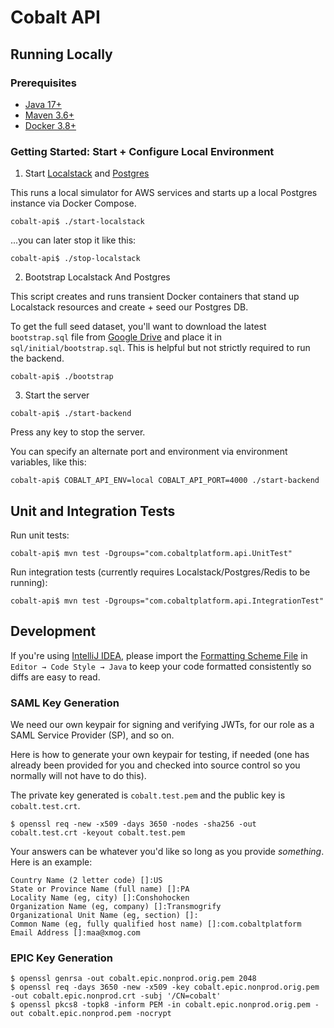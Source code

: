# Cobalt API

## Running Locally

### Prerequisites

* [Java 17+](https://docs.aws.amazon.com/corretto/latest/corretto-17-ug/downloads-list.html)
* [Maven 3.6+](http://maven.apache.org/download.cgi)
* [Docker 3.8+](https://www.docker.com/products/docker-desktop)

### Getting Started: Start + Configure Local Environment

1. Start [Localstack](https://github.com/localstack/localstack) and [Postgres](https://www.postgresql.org)

This runs a local simulator for AWS services and starts up a local Postgres instance via Docker Compose.

```
cobalt-api$ ./start-localstack
```

...you can later stop it like this:

```
cobalt-api$ ./stop-localstack
```

2. Bootstrap Localstack And Postgres

This script creates and runs transient Docker containers that stand up Localstack resources and create + seed our Postgres DB.

To get the full seed dataset, you'll want to download the latest `bootstrap.sql` file from [Google Drive](https://drive.google.com/file/d/1IpCN9a3jZzdoSkdAprNdtKBkqZGJhNfJ/view?usp=share_link) and place it in `sql/initial/bootstrap.sql`.  This is helpful but not strictly required to run the backend.

```
cobalt-api$ ./bootstrap
```

3. Start the server

```
cobalt-api$ ./start-backend
```

Press any key to stop the server.

You can specify an alternate port and environment via environment variables, like this:

```
cobalt-api$ COBALT_API_ENV=local COBALT_API_PORT=4000 ./start-backend
```

## Unit and Integration Tests

Run unit tests:

```
cobalt-api$ mvn test -Dgroups="com.cobaltplatform.api.UnitTest"
```

Run integration tests (currently requires Localstack/Postgres/Redis to be running):

```
cobalt-api$ mvn test -Dgroups="com.cobaltplatform.api.IntegrationTest"
```

## Development

If you're using [IntelliJ IDEA](https://www.jetbrains.com/idea/), please import the [Formatting Scheme File](misc/intellij-codestyle.xml) in `Editor → Code Style → Java` to keep your code formatted consistently so diffs are easy to read.

### SAML Key Generation

We need our own keypair for signing and verifying JWTs, for our role as a SAML Service Provider (SP), and so on.

Here is how to generate your own keypair for testing, if needed (one has already been provided for you and checked into source control so you normally will not have to do this).

The private key generated is `cobalt.test.pem` and the public key is `cobalt.test.crt`.  

```shell
$ openssl req -new -x509 -days 3650 -nodes -sha256 -out cobalt.test.crt -keyout cobalt.test.pem
```

Your answers can be whatever you'd like so long as you provide _something_. Here is an example:

```text
Country Name (2 letter code) []:US
State or Province Name (full name) []:PA
Locality Name (eg, city) []:Conshohocken
Organization Name (eg, company) []:Transmogrify     
Organizational Unit Name (eg, section) []:
Common Name (eg, fully qualified host name) []:com.cobaltplatform
Email Address []:maa@xmog.com
```

### EPIC Key Generation

```shell
$ openssl genrsa -out cobalt.epic.nonprod.orig.pem 2048
$ openssl req -days 3650 -new -x509 -key cobalt.epic.nonprod.orig.pem -out cobalt.epic.nonprod.crt -subj '/CN=cobalt'
$ openssl pkcs8 -topk8 -inform PEM -in cobalt.epic.nonprod.orig.pem -out cobalt.epic.nonprod.pem -nocrypt
```